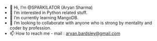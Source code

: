 - 👋 Hi, I’m @SPARKILATOR (Aryan Sharma)
- 👀 I’m interested in Python related stuff.
- 🌱 I’m currently learning MangoDB.
- 💞️ I’m looking to collaborate with anyone who is strong by mentality and coder by profession.
- 📫 How to reach me - mail : aryan.bardsley@gmail.com

<!---
Mini_Project is a ✨ special ✨ repository because its `README.md` (this file) appears on your GitHub profile.
You can click the Preview link to take a look at your changes.
--->
